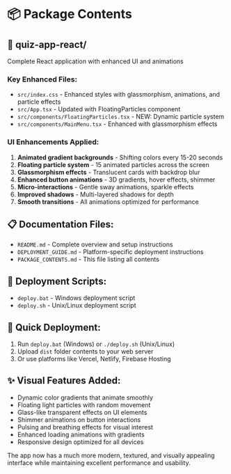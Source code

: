 # 📦 Package Contents

## 📁 quiz-app-react/
Complete React application with enhanced UI and animations

### Key Enhanced Files:
- `src/index.css` - Enhanced styles with glassmorphism, animations, and particle effects
- `src/App.tsx` - Updated with FloatingParticles component
- `src/components/FloatingParticles.tsx` - NEW: Dynamic particle system
- `src/components/MainMenu.tsx` - Enhanced with glassmorphism effects

### UI Enhancements Applied:
1. **Animated gradient backgrounds** - Shifting colors every 15-20 seconds
2. **Floating particle system** - 15 animated particles across the screen
3. **Glassmorphism effects** - Translucent cards with backdrop blur
4. **Enhanced button animations** - 3D gradients, hover effects, shimmer
5. **Micro-interactions** - Gentle sway animations, sparkle effects
6. **Improved shadows** - Multi-layered shadows for depth
7. **Smooth transitions** - All animations optimized for performance

## 📋 Documentation Files:
- `README.md` - Complete overview and setup instructions
- `DEPLOYMENT_GUIDE.md` - Platform-specific deployment instructions
- `PACKAGE_CONTENTS.md` - This file listing all contents

## 🔧 Deployment Scripts:
- `deploy.bat` - Windows deployment script
- `deploy.sh` - Unix/Linux deployment script

## 🚀 Quick Deployment:
1. Run `deploy.bat` (Windows) or `./deploy.sh` (Unix/Linux)
2. Upload `dist` folder contents to your web server
3. Or use platforms like Vercel, Netlify, Firebase Hosting

## ✨ Visual Features Added:
- Dynamic color gradients that animate smoothly
- Floating light particles with random movement
- Glass-like transparent effects on UI elements
- Shimmer animations on button interactions
- Pulsing and breathing effects for visual interest
- Enhanced loading animations with gradients
- Responsive design optimized for all devices

The app now has a much more modern, textured, and visually appealing interface while maintaining excellent performance and usability.
